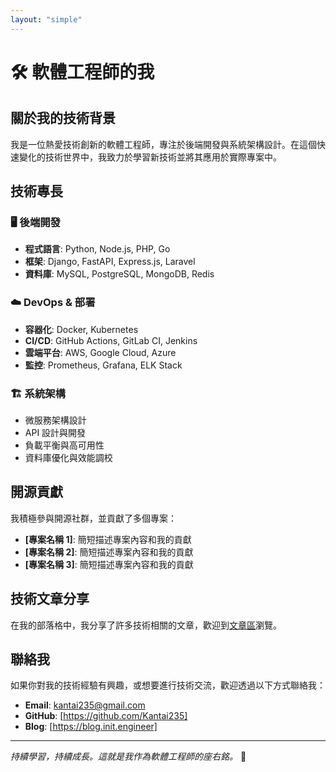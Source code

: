 ```yaml
---
layout: "simple"
---
```


# 🛠️ 軟體工程師的我

## 關於我的技術背景

我是一位熱愛技術創新的軟體工程師，專注於後端開發與系統架構設計。在這個快速變化的技術世界中，我致力於學習新技術並將其應用於實際專案中。

## 技術專長

### 🖥️ 後端開發
- **程式語言**: Python, Node.js, PHP, Go
- **框架**: Django, FastAPI, Express.js, Laravel
- **資料庫**: MySQL, PostgreSQL, MongoDB, Redis

### ☁️ DevOps & 部署
- **容器化**: Docker, Kubernetes
- **CI/CD**: GitHub Actions, GitLab CI, Jenkins
- **雲端平台**: AWS, Google Cloud, Azure
- **監控**: Prometheus, Grafana, ELK Stack

### 🏗️ 系統架構
- 微服務架構設計
- API 設計與開發
- 負載平衡與高可用性
- 資料庫優化與效能調校

## 開源貢獻

我積極參與開源社群，並貢獻了多個專案：

- **[專案名稱 1]**: 簡短描述專案內容和我的貢獻
- **[專案名稱 2]**: 簡短描述專案內容和我的貢獻
- **[專案名稱 3]**: 簡短描述專案內容和我的貢獻

## 技術文章分享

在我的部落格中，我分享了許多技術相關的文章，歡迎到[文章區](/posts/)瀏覽。

## 聯絡我

如果你對我的技術經驗有興趣，或想要進行技術交流，歡迎透過以下方式聯絡我：

- **Email**: kantai235@gmail.com
- **GitHub**: [https://github.com/Kantai235]
- **Blog**: [https://blog.init.engineer]

---

*持續學習，持續成長。這就是我作為軟體工程師的座右銘。* 💪
